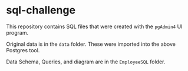 # sql-challenge

This repository contains SQL files that were created with the `pgAdmin4` UI program.

Original data is in the `data` folder. These were imported into the above Postgres tool.

Data Schema, Queries, and diagram are in the `EmployeeSQL` folder.

